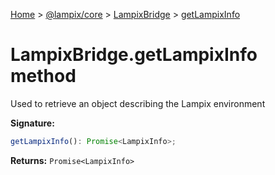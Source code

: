 [Home](./index) &gt; [@lampix/core](./core.md) &gt; [LampixBridge](./core.lampixbridge.md) &gt; [getLampixInfo](./core.lampixbridge.getlampixinfo.md)

# LampixBridge.getLampixInfo method

Used to retrieve an object describing the Lampix environment

**Signature:**
```javascript
getLampixInfo(): Promise<LampixInfo>;
```
**Returns:** `Promise<LampixInfo>`

